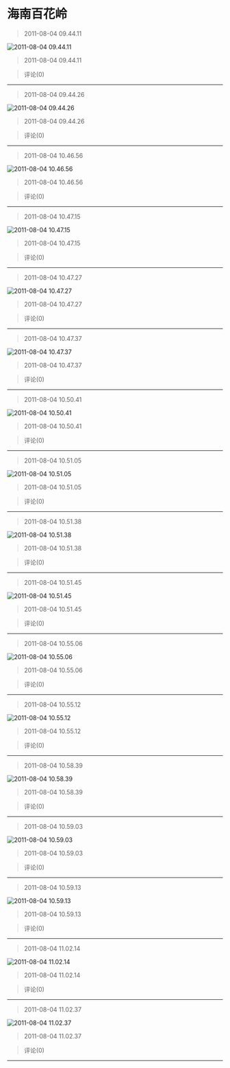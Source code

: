# 海南百花岭
> 2011-08-04 09.44.11


![2011-08-04 09.44.11](https://pan.4a1801.life/d/Onedrive-4A1801/%E4%B8%AA%E4%BA%BA%E5%BB%BA%E7%AB%99/public/Qzone/Albums/最爱/海南百花岭/01_2011-08-04_09.44.11_3689B6D3.webp)


> 2011-08-04 09.44.11


> 评论(0)


---
> 2011-08-04 09.44.26


![2011-08-04 09.44.26](https://pan.4a1801.life/d/Onedrive-4A1801/%E4%B8%AA%E4%BA%BA%E5%BB%BA%E7%AB%99/public/Qzone/Albums/最爱/海南百花岭/02_2011-08-04_09.44.26_F7304499.webp)


> 2011-08-04 09.44.26


> 评论(0)


---
> 2011-08-04 10.46.56


![2011-08-04 10.46.56](https://pan.4a1801.life/d/Onedrive-4A1801/%E4%B8%AA%E4%BA%BA%E5%BB%BA%E7%AB%99/public/Qzone/Albums/最爱/海南百花岭/03_2011-08-04_10.46.56_770A694D.webp)


> 2011-08-04 10.46.56


> 评论(0)


---
> 2011-08-04 10.47.15


![2011-08-04 10.47.15](https://pan.4a1801.life/d/Onedrive-4A1801/%E4%B8%AA%E4%BA%BA%E5%BB%BA%E7%AB%99/public/Qzone/Albums/最爱/海南百花岭/04_2011-08-04_10.47.15_DBFB7E16.webp)


> 2011-08-04 10.47.15


> 评论(0)


---
> 2011-08-04 10.47.27


![2011-08-04 10.47.27](https://pan.4a1801.life/d/Onedrive-4A1801/%E4%B8%AA%E4%BA%BA%E5%BB%BA%E7%AB%99/public/Qzone/Albums/最爱/海南百花岭/05_2011-08-04_10.47.27_109FDCA1.webp)


> 2011-08-04 10.47.27


> 评论(0)


---
> 2011-08-04 10.47.37


![2011-08-04 10.47.37](https://pan.4a1801.life/d/Onedrive-4A1801/%E4%B8%AA%E4%BA%BA%E5%BB%BA%E7%AB%99/public/Qzone/Albums/最爱/海南百花岭/06_2011-08-04_10.47.37_FDE34043.webp)


> 2011-08-04 10.47.37


> 评论(0)


---
> 2011-08-04 10.50.41


![2011-08-04 10.50.41](https://pan.4a1801.life/d/Onedrive-4A1801/%E4%B8%AA%E4%BA%BA%E5%BB%BA%E7%AB%99/public/Qzone/Albums/最爱/海南百花岭/07_2011-08-04_10.50.41_2B6F6645.webp)


> 2011-08-04 10.50.41


> 评论(0)


---
> 2011-08-04 10.51.05


![2011-08-04 10.51.05](https://pan.4a1801.life/d/Onedrive-4A1801/%E4%B8%AA%E4%BA%BA%E5%BB%BA%E7%AB%99/public/Qzone/Albums/最爱/海南百花岭/08_2011-08-04_10.51.05_B4338973.webp)


> 2011-08-04 10.51.05


> 评论(0)


---
> 2011-08-04 10.51.38


![2011-08-04 10.51.38](https://pan.4a1801.life/d/Onedrive-4A1801/%E4%B8%AA%E4%BA%BA%E5%BB%BA%E7%AB%99/public/Qzone/Albums/最爱/海南百花岭/09_2011-08-04_10.51.38_561EF9C4.webp)


> 2011-08-04 10.51.38


> 评论(0)


---
> 2011-08-04 10.51.45


![2011-08-04 10.51.45](https://pan.4a1801.life/d/Onedrive-4A1801/%E4%B8%AA%E4%BA%BA%E5%BB%BA%E7%AB%99/public/Qzone/Albums/最爱/海南百花岭/10_2011-08-04_10.51.45_6B002E8E.webp)


> 2011-08-04 10.51.45


> 评论(0)


---
> 2011-08-04 10.55.06


![2011-08-04 10.55.06](https://pan.4a1801.life/d/Onedrive-4A1801/%E4%B8%AA%E4%BA%BA%E5%BB%BA%E7%AB%99/public/Qzone/Albums/最爱/海南百花岭/11_2011-08-04_10.55.06_59CF547C.webp)


> 2011-08-04 10.55.06


> 评论(0)


---
> 2011-08-04 10.55.12


![2011-08-04 10.55.12](https://pan.4a1801.life/d/Onedrive-4A1801/%E4%B8%AA%E4%BA%BA%E5%BB%BA%E7%AB%99/public/Qzone/Albums/最爱/海南百花岭/12_2011-08-04_10.55.12_68C3DE90.webp)


> 2011-08-04 10.55.12


> 评论(0)


---
> 2011-08-04 10.58.39


![2011-08-04 10.58.39](https://pan.4a1801.life/d/Onedrive-4A1801/%E4%B8%AA%E4%BA%BA%E5%BB%BA%E7%AB%99/public/Qzone/Albums/最爱/海南百花岭/13_2011-08-04_10.58.39_66958FE0.webp)


> 2011-08-04 10.58.39


> 评论(0)


---
> 2011-08-04 10.59.03


![2011-08-04 10.59.03](https://pan.4a1801.life/d/Onedrive-4A1801/%E4%B8%AA%E4%BA%BA%E5%BB%BA%E7%AB%99/public/Qzone/Albums/最爱/海南百花岭/14_2011-08-04_10.59.03_0571C698.webp)


> 2011-08-04 10.59.03


> 评论(0)


---
> 2011-08-04 10.59.13


![2011-08-04 10.59.13](https://pan.4a1801.life/d/Onedrive-4A1801/%E4%B8%AA%E4%BA%BA%E5%BB%BA%E7%AB%99/public/Qzone/Albums/最爱/海南百花岭/15_2011-08-04_10.59.13_170729F8.webp)


> 2011-08-04 10.59.13


> 评论(0)


---
> 2011-08-04 11.02.14


![2011-08-04 11.02.14](https://pan.4a1801.life/d/Onedrive-4A1801/%E4%B8%AA%E4%BA%BA%E5%BB%BA%E7%AB%99/public/Qzone/Albums/最爱/海南百花岭/16_2011-08-04_11.02.14_6CF015E1.webp)


> 2011-08-04 11.02.14


> 评论(0)


---
> 2011-08-04 11.02.37


![2011-08-04 11.02.37](https://pan.4a1801.life/d/Onedrive-4A1801/%E4%B8%AA%E4%BA%BA%E5%BB%BA%E7%AB%99/public/Qzone/Albums/最爱/海南百花岭/17_2011-08-04_11.02.37_C8FE53F5.webp)


> 2011-08-04 11.02.37


> 评论(0)


---